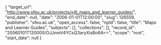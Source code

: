 {
  "target_url": "http://www.sfeu.ac.uk/projects/x4l_maps_and_learner_guides/", 
  "end_date": null, 
  "date": "2006-01-01T12:00:00", 
  "slug": 126559, 
  "publisher": "sfeu.ac.uk", 
  "open_access": false, 
  "npld": false, 
  "title": "Maps and Learner Guides", 
  "subjects": [], 
  "collections": [], 
  "record_id": "20060101T120000/OJJnmV4YCsQ3aryXisBo6A==", 
  "scope": "root", 
  "start_date": null
}

